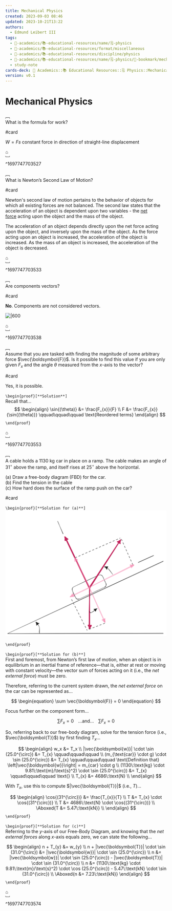 ```yaml
---
title: Mechanical Physics
created: 2023-09-03 08:46
updated: 2023-10-21T13:22
authors:
  - Edmund Leibert III
tags:
  - 🔴-academics/📚-educational-resources/name/🗒️-physics
  - 🔴-academics/📚-educational-resources/format/miscellaneous
  - 🔴-academics/📚-educational-resources/discipline/physics
  - 🔴-academics/📚-educational-resources/name/🗒️-physics/🔖-bookmark/mechanical-physics
  - study-note
cards-deck: 🔴 Academics::📚 Educational Resources::🗒️ Physics::Mechanical Physics
version: v0.1
---
```


# Mechanical Physics

﹇<br>
What is the formula for work? 

#card 

$W = Fs$ constant force in direction of straight-line displacement

⌂
<br>﹈<br>^1697747703527



﹇<br>
What is Newton’s Second Law of Motion?

#card 

Newton's second law of motion pertains to the behavior of objects for which all existing forces are not balanced. The second law states that the acceleration of an object is dependent upon two variables - the [net force](http://www.physicsclassroom.com/Class/newtlaws/u2l2d.cfm) acting upon the object and the mass of the object. 

The acceleration of an object depends directly upon the net force acting upon the object, and inversely upon the mass of the object. As the force acting upon an object is increased, the acceleration of the object is increased. As the mass of an object is increased, the acceleration of the object is decreased.

⌂
<br>﹈<br>^1697747703533



﹇<br>
Are components vectors?

#card 

**No**. Components are not considered vectors.

![|600](the-vault/assets/images/physics-img.png)

⌂
<br>﹈<br>^1697747703538



﹇<br>
Assume that you are tasked with finding the magnitude of some arbitrary force $\vec{\boldsymbol{F}}$. Is it possible to find this value if you are only given $F_x$ and the angle $\theta$ measured from the $x$-axis to the vector?

#card 

Yes, it is possible.

`\begin{proof}[**Solution**]`
<br>
Recall that…
$$
\begin{align}
\sin{(\theta)} &= \frac{F_{x}}{F} \\
F &= \frac{F_{x}}{\sin{(\theta)}} \qquad\qquad\qquad \text{Reordered terms}
\end{align}
$$
`\end{proof}`

⌂
<br>﹈<br>^1697747703553


﹇<br>
A cable holds a $1130\:\text{kg}$ car in place on a ramp. The cable makes an angle of $31^{\circ}$ above the ramp, and itself rises at $25^{\circ}$ above the horizontal.

(a) Draw a free-body diagram (FBD) for the car.<br>
(b) Find the tension in the cable<br>
(c) How hard does the surface of the ramp push on the car?

#card 


`\begin{proof}[**Solution for (a)**]`
<br>
![problem-2.excalidraw|350](the-vault/assets/excalidraw/problem-2.excalidraw.svg)

`\end{proof}`

`\begin{proof}[**Solution for (b)**]`
<br>
First and foremost, from Newton’s first law of motion, when an object is in equilibrium in an inertial frame of reference—that is, either at rest or moving with constant velocity—the vector sum of forces acting on it (i.e., the _net external force_) must be zero.

Therefore, referring to the current system drawn, the _net external force_ on the car can be represented as…

$$
\begin{equation}
\sum \vec{\boldsymbol{F}} = 0
\end{equation}
$$

Focus further on the component form…

$$
\begin{equation}
\sum F_{x} = 0 \;\;\;\; \text{...and...} \;\;\;\; \sum F_{x} = 0 
\end{equation}
$$

So, referring back to our free-body diagram, solve for the tension force (i.e., $\vec{\boldsymbol{T}}$) by first finding $T_x$…

$$
\begin{align}
w_x &= T_x \\
|\vec{\boldsymbol{w}}| \cdot \sin (25.0^{\circ}) &= T_{x} \qquad\qquad\qquad \\
(m_{\text{car}} \cdot g) \cdot \sin (25.0^{\circ}) &= T_{x} \qquad\qquad\qquad \text{Definition that} \left|\vec{\boldsymbol{w}}\right| = m_{car} \cdot g \\
(1130\:\text{kg} \cdot 9.81\:\text{m}/\text{s}^2) \cdot \sin (25.0^{\circ}) &= T_{x} \qquad\qquad\qquad \text{} \\
T_{x} &= 4686\:\text{N} \\
\end{align}
$$

With $T_x$, use this to compute $|\vec{\boldsymbol{T}}|$ (i.e., $T$)…

$$
\begin{align}
\cos{(31^{\circ})} &= \frac{T_{x}}{T} \\
T &= T_{x} \cdot \cos{(31^{\circ})} \\
T &= 4686\:\text{N} \cdot \cos{(31^{\circ})} \\
\Aboxed{T &= 5.47\:\text{kN}} \\
\end{align}
$$
`\end{proof}`

`\begin{proof}[**Solution for (c)**]`
<br>
Referring to the $y$-axis of our Free-Body Diagram, and knowing that the _net external forces_ along $x$-axis equals zero, we can state the following…

$$
\begin{align}
n + T_{y} &= w_{y} \\
n + |\vec{\boldsymbol{T}}| \cdot \sin (31.0^{\circ}) &= |\vec{\boldsymbol{w}}| \cdot \sin (25.0^{\circ}) \\
n &= |\vec{\boldsymbol{w}}| \cdot \sin (25.0^{\circ}) - |\vec{\boldsymbol{T}}| \cdot \sin (31.0^{\circ}) \\
n &= (1130\:\text{kg} \cdot 9.81\:\text{m}/\text{s}^2) \cdot \cos (25.0^{\circ}) - 5.47\:\text{kN} \cdot \sin (31.0^{\circ}) \\
\Aboxed{n &= 7.23\:\text{kN}}
\end{align}
$$
`\end{proof}`

⌂
<br>﹈<br>^1697747703574

